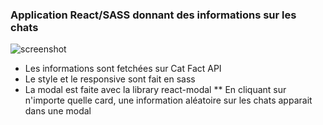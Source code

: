 ### Application React/SASS donnant des informations sur les chats

![screenshot](./public/screenshot.gif)

* Les informations sont fetchées sur Cat Fact API
* Le style et le responsive sont fait en sass
* La modal est faite avec la library react-modal
** En cliquant sur n'importe quelle card, une information aléatoire sur les chats apparait dans une modal
